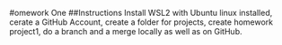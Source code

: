 #omework One
##Instructions
Install WSL2 with Ubuntu linux installed, cerate a GitHub Account, create a folder for projects, create homework project1, do a branch and a merge locally as well as on GitHub. 
